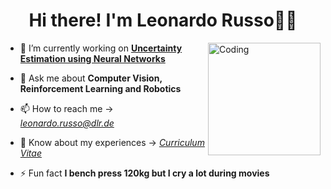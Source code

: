 <h1 align="center">Hi there! I'm Leonardo Russo👋🏼</h1>

<img align="right" alt="Coding" width="180" src=https://media.giphy.com/media/v1.Y2lkPTc5MGI3NjExaTlwdDZkcGVpa2c5MzFuYmhtaml4aGF0ZGYxYXhiZzJ0MzlzM25jYSZlcD12MV9naWZzX3NlYXJjaCZjdD1n/ule4vhcY1xEKQ/giphy.gif>


- 🔭 I’m currently working on [**Uncertainty Estimation using Neural Networks**](https://github.com/Leonardo-Russo)

- 💬 Ask me about **Computer Vision, Reinforcement Learning and Robotics**

- 📫 How to reach me &rarr; *leonardo.russo@dlr.de*

- 📄 Know about my experiences &rarr; [*Curriculum Vitae*](https://drive.google.com/file/d/1Yk82uMytzLjJzC9OH-GF2h_TmWaxZ7G8/view?usp=sharing)

- ⚡ Fun fact **I bench press 120kg but I cry a lot during movies**
